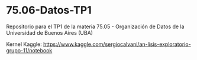 # 75.06-Datos-TP1
Repositorio para el TP1 de la materia 75.05 - Organización de Datos de la Universidad de Buenos Aires (UBA)

Kernel Kaggle: https://www.kaggle.com/sergiocalvani/an-lisis-exploratorio-grupo-11/notebook
